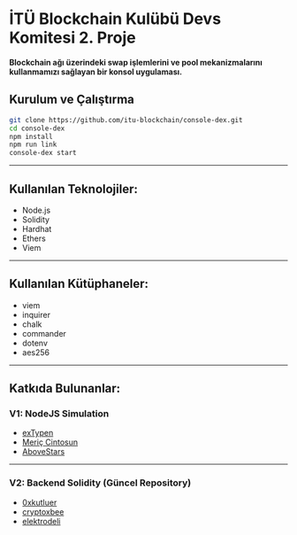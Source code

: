 # İTÜ Blockchain Kulübü Devs Komitesi 2. Proje

**Blockchain ağı üzerindeki swap işlemlerini ve pool mekanizmalarını kullanmamızı sağlayan bir konsol uygulaması.**

## Kurulum ve Çalıştırma

```bash
git clone https://github.com/itu-blockchain/console-dex.git
cd console-dex
npm install
npm run link
console-dex start
```

---

## Kullanılan Teknolojiler:

- Node.js
- Solidity
- Hardhat
- Ethers
- Viem

---

## Kullanılan Kütüphaneler:

- viem
- inquirer
- chalk
- commander
- dotenv
- aes256

---

## Katkıda Bulunanlar:

### V1: NodeJS Simulation

- [exTypen](https://github.com/exTypen)
- [Meriç Cintosun](https://github.com/mericcintosun)
- [AboveStars](https://github.com/aboveStars)

---

### V2: Backend Solidity (Güncel Repository)

- [0xkutluer](https://github.com/batikankutluer)
- [cryptoxbee](https://github.com/cryptoxbee)
- [elektrodeli](https://github.com/elektrodeli)
